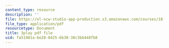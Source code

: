 ```yaml
---
content_type: resource
description: ''
file: https://ol-ocw-studio-app-production.s3.amazonaws.com/courses/18-03sc-differential-equations-fall-2011/fa51981a6e2804256b3838c3bb448fb8_RzaB0t9dx0A.pdf
file_type: application/pdf
resourcetype: Document
title: 3play pdf file
uid: fa51981a-6e28-0425-6b38-38c3bb448fb8
---
```

